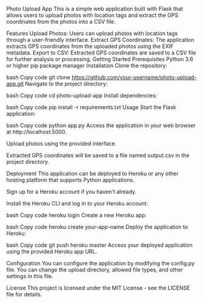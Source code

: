 Photo Upload App
This is a simple web application built with Flask that allows users to upload photos with location tags and extract the GPS coordinates from the photos into a CSV file.

Features
Upload Photos: Users can upload photos with location tags through a user-friendly interface.
Extract GPS Coordinates: The application extracts GPS coordinates from the uploaded photos using the EXIF metadata.
Export to CSV: Extracted GPS coordinates are saved to a CSV file for further analysis or processing.
Getting Started
Prerequisites
Python 3.6 or higher
pip package manager
Installation
Clone the repository:

bash
Copy code
git clone https://github.com/your-username/photo-upload-app.git
Navigate to the project directory:

bash
Copy code
cd photo-upload-app
Install dependencies:

bash
Copy code
pip install -r requirements.txt
Usage
Start the Flask application:

bash
Copy code
python app.py
Access the application in your web browser at http://localhost:5000.

Upload photos using the provided interface.

Extracted GPS coordinates will be saved to a file named output.csv in the project directory.

Deployment
This application can be deployed to Heroku or any other hosting platform that supports Python applications.

Sign up for a Heroku account if you haven't already.

Install the Heroku CLI and log in to your Heroku account:

bash
Copy code
heroku login
Create a new Heroku app:

bash
Copy code
heroku create your-app-name
Deploy the application to Heroku:

bash
Copy code
git push heroku master
Access your deployed application using the provided Heroku app URL.

Configuration
You can configure the application by modifying the config.py file. You can change the upload directory, allowed file types, and other settings in this file.

License
This project is licensed under the MIT License - see the LICENSE file for details.
